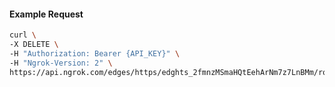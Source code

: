 <!-- Code generated for API Clients. DO NOT EDIT. -->

#### Example Request

```bash
curl \
-X DELETE \
-H "Authorization: Bearer {API_KEY}" \
-H "Ngrok-Version: 2" \
https://api.ngrok.com/edges/https/edghts_2fmnzMSmaHQtEehArNm7z7LnBMm/routes/edghtsrt_2fmnzGHNSVdQEUzB5xEhbmN9z7f/webhook_verification
```
